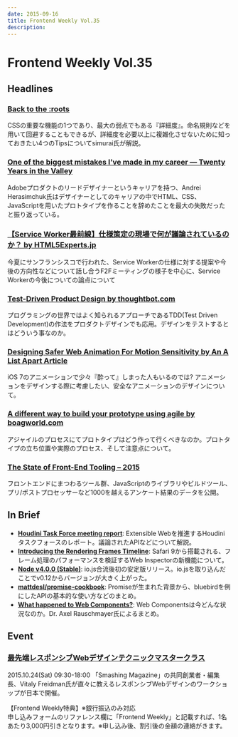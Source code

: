 ```yaml
---
date: 2015-09-16
title: Frontend Weekly Vol.35
description:
---
```


# Frontend Weekly Vol.35

## Headlines

### [Back to the :roots](http://simurai.com/blog/2015/09/09/back-to-the-roots/)

CSSの重要な機能の1つであり、最大の弱点でもある『詳細度』。命名規則などを用いて回避することもできるが、詳細度を必要以上に複雑化させないために知っておきたい4つのTipsについてsimurai氏が解説。

### [One of the biggest mistakes I’ve made in my career — Twenty Years in the Valley](https://medium.com/twenty-years-in-the-valley/one-of-the-biggest-mistakes-i-ve-made-in-my-career-72bf27c538b4)

Adobeプロダクトのリードデザイナーというキャリアを持つ、Andrei Herasimchuk氏はデザイナーとしてのキャリアの中でHTML、CSS、JavaScriptを用いたプロトタイプを作ることを辞めたことを最大の失敗だったと振り返っている。

### [【Service Worker最前線】仕様策定の現場で何が議論されているのか？ by HTML5Experts.jp](https://html5experts.jp/kinuko/16537/)

今夏にサンフランシスコで行われた、Service Workerの仕様に対する提案や今後の方向性などについて話し合うF2Fミーティングの様子を中心に、Service Workerの今後についての論点について

### [Test-Driven Product Design by thoughtbot.com](https://robots.thoughtbot.com/test-driven-product-design)

プログラミングの世界ではよく知られるアプローチであるTDD(Test Driven Development)の作法をプロダクトデザインでも応用。デザインをテストするとはどういう事なのか。

### [Designing Safer Web Animation For Motion Sensitivity by An A List Apart Article](http://alistapart.com/article/designing-safer-web-animation-for-motion-sensitivity)

iOS 7のアニメーションで少々『酔って』しまった人もいるのでは? アニメーションをデザインする際に考慮したい、安全なアニメーションのデザインについて。

### [A different way to build your prototype using agile by boagworld.com](https://boagworld.com/design/a-different-way-to-build-your-prototype-using-agile/)

アジャイルのプロセスにてプロトタイプはどう作って行くべきなのか。プロトタイプの立ち位置や実際のプロセス、そして注意点について。

### [The State of Front-End Tooling – 2015](http://ashleynolan.co.uk/blog/frontend-tooling-survey-2015-results)

フロントエンドにまつわるツール群、JavaScriptのライブラリやビルドツール、プリ/ポストプロセッサーなど1000を越えるアンケート結果のデータを公開。

## In Brief

- [**Houdini Task Force meeting report**](https://dev.opera.com/articles/houdini-f2f-report/): Extensible Webを推進するHoudini タスクフォースのレポート。議論されたAPIなどについて解説。
- [**Introducing the Rendering Frames Timeline**](https://www.webkit.org/blog/3996/introducing-the-rendering-frames-timeline/): Safari 9から搭載される、フレーム処理のパフォーマンスを検証するWeb Inspectorの新機能について。
- [**Node v4.0.0 (Stable)**](https://nodejs.org/en/blog/release/v4.0.0/): io.js合流後初の安定版リリース。io.jsを取り込んだことでv0.12からバージョンが大きく上がった。
- [**mattdesl/promise-cookbook**](https://github.com/mattdesl/promise-cookbook): Promiseが生まれた背景から、bluebirdを例にしたAPIの基本的な使い方などのまとめ。
- [**What happened to Web Components?**](http://www.2ality.com/2015/08/web-component-status.html): Web Componentsは今どんな状況なのか。Dr. Axel Rauschmayer氏によるまとめ。

## Event

### [**最先端レスポンシブWebデザインテクニックマスタークラス**](http://webdirectionseast.org/respond15/)

2015.10.24(Sat) 09:30-18:00
「Smashing Magazine」の共同創業者・編集長、Vitaly Freidman氏が直々に教えるレスポンシブWebデザインのワークショップが日本で開催。

【Frontend Weekly特典】※銀行振込のみ対応  
申し込みフォームのリファレンス欄に「Frontend Weekly」と記載すれば、1名あたり3,000円引きとなります。※申し込み後、割引後の金額の連絡がきます。
